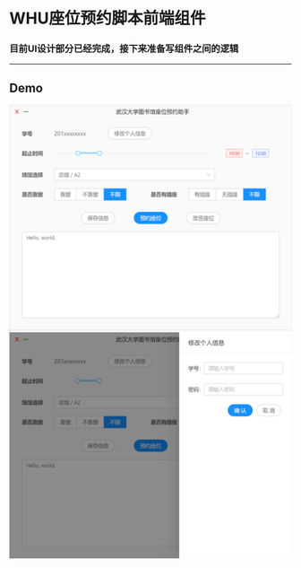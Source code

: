 # WHU座位预约脚本前端组件

### 目前UI设计部分已经完成，接下来准备写组件之间的逻辑

---

## Demo
![](./demo/main.png)
![](./demo/edit_page.png)
